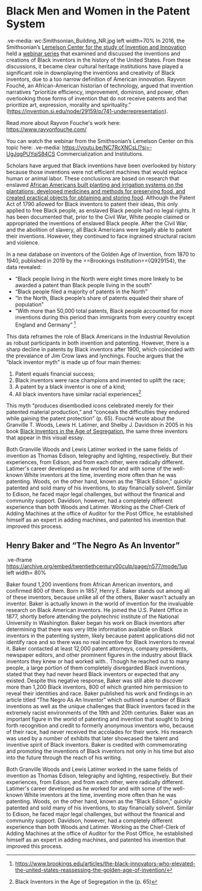 # Black Men and Women in the Patent System

.ve-media: wc:Smithsonian_Building_NR.jpg left width=70%
In 2016, the Smithsonian’s [Lemelson Center for the study of Invention and Innovation](https://invention.si.edu/) held a [webinar series](https://invention.si.edu/black-inventors-and-innovators-new-perspectives) that examined and discussed the inventions and creations of Black inventors in the history of the United States. From these discussions, it became clear cultural heritage institutions have played a significant role in downplaying the inventions and creativity of Black inventors, due to a too narrow definition of American innovation. Rayvon Fouché, an African-American historian of technology, argued that invention narratives “prioritize efficiency, improvement, dominion, and power, often overlooking those forms of invention that do not receive patents and that prioritize art, expression, morality and spirituality.” (https://invention.si.edu/node/29159/p/741-underrepresentation). 

Read more about Rayvon Fouche's work here: https://www.rayvonfouche.com/

You can watch the webinar from the Smithsonian’s Lemelson Center on this topic here: 
.ve-media: https://youtu.be/NC7RcXNCsLI?si=-UgJqgPUYqjS84CS
Commercialization and Institutions.

Scholars have argued that Black inventions have been overlooked by history because those inventions were not efficient machines that would replace human or animal labor. These conclusions are based on research that enslaved [African Americans built planting and irrigation systems on the plantations; developed medicines and methods for preserving food, and created practical objects for obtaining and storing food](https://invention.si.edu/node/29159/p/740-brief-history). Although the Patent Act of 1790 allowed for Black inventors to patent their ideas, this only applied to free Black people, as enslaved Black people had no legal rights. It has been documented that, prior to the Civil War, White people claimed or appropriated the inventions of enslaved Black people. After the Civil War, and the abolition of slavery, all Black Americans were legally able to patent their inventions. However, they continued to face ingrained structural racism and violence.

In a new database on inventors of the Golden Age of Invention, from 1870 to 1940, published in 2019 by the ==Brookings Institution=={Q929154}, the data revealed:

- “Black people living in the North were eight times more linkely to be awarded a patent than Black people living in the south” 
- “Black people filed a majority of patents in the North”
- “In the North, Black people’s share of patents equaled their share of population”
- “With more than 50,000 total patents, Black people accounted for more inventions during this period than immigrants from every country except England and Germany” [^1]

This data reframes the role of Black Americans in the Industrial Revolution as robust participants in both invention and patenting. However, there is a sharp decline in patents by Black inventors after 1900, which coincided with the prevalance of Jim Crow laws and lynchings.  Fouche argues that the “black inventor myth” is made up of four main themes: 
1. Patent equals financial success;
2. Black inventors were race champions and invented to uplift the race; 
3. A patent by a black inventor is one of a kind; 
4. All black inventors have similar racial experiences[^3]


This myth “produces disembodied icons celebrated merely for their patented material production,” and “conceals the difficulties they endured while gaining the patent protection” (p. 65). Fouché wrote about the Granville T. Woods, Lewis H. Latimer, and Shelby J. Davidson in 2005 in his book [Black Inventors in the Age of Segregation](https://www.google.com/books/edition/Race_After_the_Internet/aOiSAgAAQBAJ?hl=en&gbpv=1&pg=PA61&printsec=frontcover), the same three inventors that appear in this visual essay. 

Both Granville Woods and Lewis Latimer worked in the same fields of invention as Thomas Edison, telegraphy and lighting, respectively. But their experiences, from Edison, and from each other, were radically different. Latimer's career developed as he worked for and with some of the well-known White inventors at the time, inventing more often than he was patenting. Woods, on the other hand, known as the "Black Edison," quickly patented and sold many of his inventions, to stay financially solvent. Similar to Edison, he faced major legal challenges, but without the finanical and community support.  Davidson, however, had a completely different experience than both Woods and Latimer. Working as the Chief-Clerk of Adding Machines at the office of Auditor for the Post Office, he established himself as an expert in adding machines, and patented his invention that improved this process. 

## Henry Baker and “The Negro As An Inventor”
.ve-iframe https://archive.org/embed/twentiethcentury00culp/page/n577/mode/1up  left width= 80%

 Baker found 1,200 inventions from African American inventors, and confirmed 800 of them. Born in 1857, Henry E. Baker stands out among all of these inventors, because unlike all of the others, Baker wasn’t actually an inventor. Baker is actually known in the world of invention for the invaluable research on Black American inventors. He joined the U.S. Patent Office in 1877, shortly before attending the polytechnic institute of the National University in Washington. Baker began his work on Black inventors after determining that there was very little information available on Black inventors in the patenting system, likely because patent applications did not identify race and so there was no real incentive for Black inventors to reveal it. Baker contacted at least 12,000 patent attorneys, company presidents, newspaper editors, and other prominent figures in the industry about Black inventors they knew or had worked with.. Though he reached out to many people, a large portion of them completely disregarded Black inventions, stated that they had never heard Black inventors or expected that any existed. Despite this negative response, Baker was still able to discover more than 1,200 Black inventors, 800 of which granted him permission to reveal their identities and race. Baker published his work and findings in an article titled “The Negro As An Inventor” which outlined a number of Black inventions as well as the unique challenges that Black inventors faced in the extremely racist environments of the 19th and 20th centuries. Baker was an important figure in the world of patenting and invention that sought to bring forth recognition and credit to formerly anonymous inventors who, because of their race, had never received the accolades for their work. His research was used by a number of exhibits that later showcased the talent and inventive spirit of Black inventors. Baker is credited with commemorating and promoting the inventions of Black inventors not only in his time but also into the future through the reach of his writing. 

Both Granville Woods and Lewis Latimer worked in the same fields of invention as Thomas Edison, telegraphy and lighting, respectively. But their experiences, from Edison, and from each other, were radically different. Latimer's career developed as he worked for and with some of the well-known White inventors at the time, inventing more often than he was patenting. Woods, on the other hand, known as the "Black Edison," quickly patented and sold many of his inventions, to stay financially solvent. Similar to Edison, he faced major legal challenges, but without the finanical and community support.  Davidson, however, had a completely different experience than both Woods and Latimer. Working as the Chief-Clerk of Adding Machines at the office of Auditor for the Post Office, he established himself as an expert in adding machines, and patented his invention that improved this process. 


[^1]:https://www.brookings.edu/articles/the-black-innovators-who-elevated-the-united-states-reassessing-the-golden-age-of-invention/
[^2]:Black Inventors in the Age of Segregation in the (pp. 64-65)
[^3]:Black Inventors in the Age of Segregation in the (p. 65)
